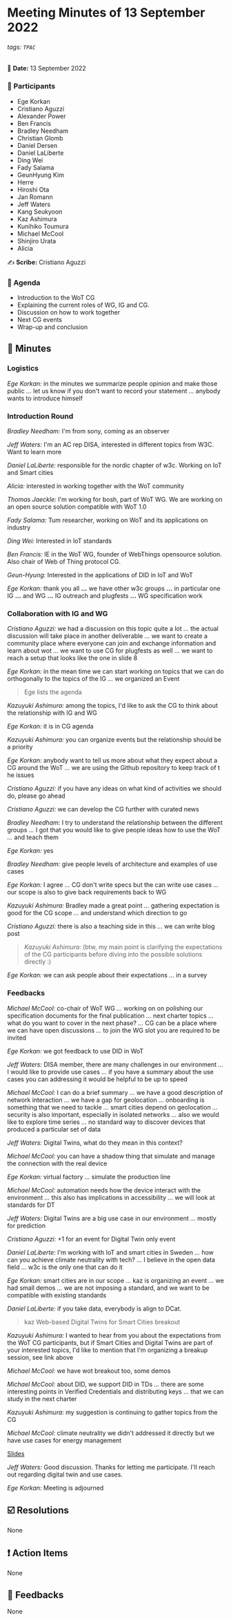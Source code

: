 Meeting Minutes of 13 September 2022
===

###### tags: `TPAC`

:date: **Date:** 13 September 2022

### :bust_in_silhouette: Participants

- Ege Korkan
- Cristiano Aguzzi
- Alexander Power
- Ben Francis
- Bradley Needham
- Christian Glomb
- Daniel Dersen
- Daniel LaLiberte
- Ding Wei
- Fady Salama
- GeunHyung Kim 
- Herre
- Hiroshi Ota
- Jan Romann
- Jeff Waters
- Kang Seukyoon
- Kaz Ashimura
- Kunihiko Toumura
- Michael McCool
- Shinjiro Urata
- Alicia

:writing_hand: **Scribe:** Cristiano Aguzzi

### :scroll: Agenda

- Introduction to the WoT CG
- Explaining the current roles of WG, IG and CG.
- Discussion on how to work together
- Next CG events
- Wrap-up and conclusion

## :book: Minutes


### Logistics

*Ege Korkan:* in the minutes we summarize people opinion and make those public
*...* let us know if you don't want to record your statement
*...* anybody wants to introduce himself

 
### Introduction Round

*Bradley Needham:* I'm from sony, coming as an observer

*Jeff Waters:* I'm an AC rep DISA, interested in different topics from W3C. Want to learn more

*Daniel LaLiberte:* responsible for the nordic chapter of w3c. Working on IoT and Smart cities

*Alicia:* interested in working together with the WoT community

*Thomas Jaeckle:* I'm working for bosh, part of WoT WG. We are working on an open source solution compatible with WoT 1.0

*Fady Salama:* Tum researcher, working on WoT and its applications on industry

*Ding Wei:* Interested in IoT standards

*Ben Francis:* IE in the WoT WG, founder of WebThings opensource solution. Also chair of Web of Thing protocol CG.

*Geun-Hyung:* Interested in the applications of DID in IoT and WoT

*Ege Korkan:* thank you all
**...** we have other w3c groups
**...** in particular one IG
**...** and WG
**...** IG outreach and plugfests
**...** WG specification work

### Collaboration with IG and WG

*Cristiano Aguzzi:* we had a discussion on this topic quite a lot
*...* the actual discussion will take place in another deliverable
*...* we want to create a community place where everyone can join and exchange information and learn about wot
*...* we want to use CG for plugfests as well
*...* we want to reach a setup that looks like the one in slide 8

*Ege Korkan:* in the mean time we can start working on topics that we can do orthogonally to the topics of the IG
*...* we organized an Event

> Ege lists the agenda

*Kazuyuki Ashimura:* among the topics, I'd like to ask the CG to think about the relationship with IG and WG

*Ege Korkan:* it is in CG agenda

*Kazuyuki Ashimura:* you can organize events but the relationship should be a priority

*Ege Korkan:* anybody want to tell us more about what they expect about a CG around the WoT
*...* we are using the Github repository to keep track of t he issues

*Cristiano Aguzzi:* if you have any ideas on what kind of activities we should do, please go ahead

*Cristiano Aguzzi:* we can develop the CG further with curated news

*Bradley Needham:* I try to understand the relationship between the different groups
*...* I got that you would like to give people ideas how to use the WoT
*...* and teach them

*Ege Korkan:* yes

*Bradley Needham:* give people levels of architecture and examples of use cases

*Ege Korkan:* I agree
*...* CG don't write specs but the can write use cases
*...* our scope is also to give back requirements back to WG

*Kazuyuki Ashimura:* Bradley made a great point
*...* gathering expectation is good for the CG scope
*...* and understand which direction to go

*Cristiano Aguzzi:* there is also a teaching side in this
*...* we can write blog post

> *Kazuyuki Ashimura:* (btw, my main point is clarifying the expectations of the CG participants before diving into the possible solutions directly :)

*Ege Korkan:* we can ask people about their expectations
*...* in a survey

### Feedbacks

*Michael McCool:* co-chair of WoT WG
*...* working on on polishing our specification documents for the final publication
*...* next charter topics
*...* what do you want to cover in the next phase?
*...* CG can be a place where we can have open discussions
*...* to join the WG slot you are required to be invited

*Ege Korkan:* we got feedback to use DID in WoT

*Jeff Waters:* DISA member, there are many challenges in our environment
*...* I would like to provide use cases
*...* if you have a summary about the use cases you can addressing it would be helpful to be up to speed

*Michael McCool:* I can do a brief summary
*...* we have a good description of network interaction
*...* we have a gap for geolocation
*...* onboarding is something that we need to tackle
*...* smart cities depend on geolocation
*...* security is also important, especially in isolated networks
*...* also we would like to explore time series
*...* no standard way to discover devices that produced a particular set of data

*Jeff Waters:* Digital Twins, what do they mean in this context?

*Michael McCool:* you can have a shadow thing that simulate and manage the connection with the real device

*Ege Korkan:* virtual factory
*...* simulate the production line

*Michael McCool:* automation needs how the device interact with the environment
*...* this also has implications in accessibility
*...* we will look at standards for DT

*Jeff Waters:* Digital Twins are a big use case in our environment
*...* mostly for prediction

*Cristiano Aguzzi:* +1 for an event for Digital Twin only event

*Daniel LaLiberte:* I'm working with IoT and smart cities in Sweden
*...* how can you achieve climate neutrality with tech?
*...* I believe in the open data field
*...* w3c is the only one that can do it

*Ege Korkan:* smart cities are in our scope
*...* kaz is organizing an event
*...* we had small demos
*...* we are not imposing a standard, and we want to be compatible with existing standards

*Daniel LaLiberte:* if you take data, everybody is align to DCat.

> kaz Web-based Digital Twins for Smart Cities breakout

*Kazuyuki Ashimura:* I wanted to hear from you about the expectations from the WoT CG participants, but if Smart Cities and Digital Twins are part of your interested topics, I'd like to mention that I'm organizing a breakup session, see link above

*Michael McCool:* we have wot breakout too, some demos

*Michael McCool:* about DID, we support DID in TDs
*...* there are some interesting points in Verified Credentials and distributing keys
*...* that we can study in the next charter

*Kazuyuki Ashimura:* my suggestion is continuing to gather topics from the CG

*Michael McCool:* climate neutrality we didn't addressed it directly but we have use cases for energy management

[Slides](https://docs.google.com/presentation/d/1jTlSKw7VfIx5J2degldyugGwJFjxPZ_p/edit?usp=sharing&ouid=106655031772979203612&rtpof=true&sd=true)

*Jeff Waters:* Good discussion. Thanks for letting me participate. I'll reach out regarding digital twin and use cases.

*Ege Korkan:* Meeting is adjourned
    
## :ballot_box_with_check: Resolutions

None

## :exclamation: Action Items

None

## :envelope_with_arrow: Feedbacks

None